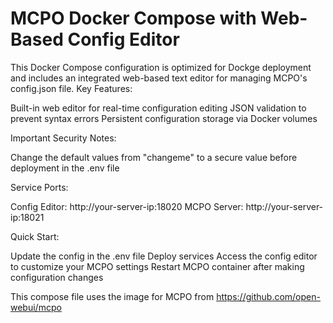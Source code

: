 # MCPO Docker Compose with Web-Based Config Editor
This Docker Compose configuration is optimized for Dockge deployment and includes an integrated web-based text editor for managing MCPO's config.json file.
Key Features:

Built-in web editor for real-time configuration editing
JSON validation to prevent syntax errors
Persistent configuration storage via Docker volumes

Important Security Notes:

Change the default values from "changeme" to a secure value before deployment in the .env file

Service Ports:

Config Editor: http://your-server-ip:18020
MCPO Server: http://your-server-ip:18021

Quick Start:

Update the config in the .env file
Deploy services
Access the config editor to customize your MCPO settings
Restart MCPO container after making configuration changes


This compose file uses the image for MCPO from https://github.com/open-webui/mcpo

